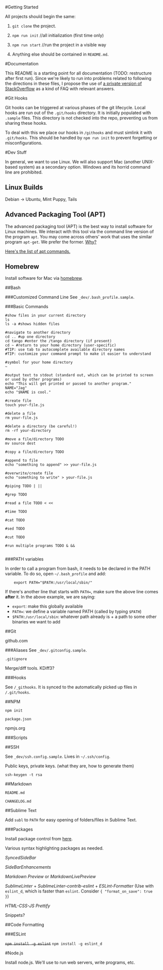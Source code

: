 #Getting Started

All projects should begin the same:

1. `git clone` the project.

2. `npm run init` //all initialization (first time only)

3. `npm run start` //run the project in a visible way

4. Anything else should be contained in `README.md`.



#Documentation

This README is a starting point for all documentation (TODO: restructure after first run). Since we're likely to run into problems related to following the directions in these files, I propose the use of [a private version of StackOverflow](https://stackoverflow.com/channels) as a kind of FAQ with relevant answers.




#Git Hooks

Git hooks can be triggered at various phases of the git lifecycle. Local hooks are run out of the `.git/hooks` directory. It is initially populated with `.sample` files.  This directory is not checked into the repo, preventing us from sharing these hooks.

To deal with this we place our hooks in `/githooks` and must simlink it with `.git/hooks`. This should be handled by `npm run init` to prevent forgetting or misconfigurations.








#Dev Stuff

In general, we want to use Linux. We will also support Mac (another UNIX-based system) as a secondary option. Windows and its horrid command line are prohibited. 

## Linux Builds

Debian -> Ubuntu, Mint
Puppy, Tails

## Advanced Packaging Tool (APT)

The advanced packaging tool (APT) is the best way to install software for Linux machines. We interact with this tool via the command line version of the program `apt`. You may come across others' work that uses the similar program `apt-get`. We prefer the former. [Why?](https://itsfoss.com/apt-vs-apt-get-difference/)

[Here's the list of apt commands.](https://manpages.debian.org/jessie/apt/apt.8.en.html)

## Homebrew

Install software for Mac via [homebrew](https://brew.sh/).

##Bash

###Customized Command Line
See `_dev/.bash_profile.sample`.

###Basic Commands

```
#show files in your current directory
ls
ls -a #shows hidden files

#navigate to another directory
cd .. #up one directory
cd tango #enter the /tango directory (if present)
cd ~ #return to your home directory (user-specific)
#TIP: use tab to autocomplete available directory names
#TIP: customize your command prompt to make it easier to understand

#symbol for your home directory
~

#output text to stdout (standard out, which can be printed to screen or used by other programs)
echo "This will get printed or passed to another program."
NAME="Jag"
echo "$NAME is cool."

#create file
touch your-file.js

#delete a file
rm your-file.js

#delete a directory (be careful!)
rm -rf your-directory

#move a file/directory TODO
mv source dest

#copy a file/directory TODO

#append to file
echo "something to append" >> your-file.js

#overwrite/create file
echo "something to write" > your-file.js

#piping TODO | ||

#grep TODO

#read a file TODO < <<

#time TODO

#cat TODO

#sed TODO

#cut TODO

#run multiple programs TODO & &&


```


###PATH variables

In order to call a program from bash, it needs to be declared in the PATH variable. To do so, open `~/.bash_profile` and add:

```
    export PATH="$PATH:/usr/local/sbin/"
```

If there's another line that starts with `PATH=`, make sure the above line comes **after** it. In the above example, we are saying:

- `export`: make this globally available
- `PATH=`: we define a variable named PATH (called by typing `$PATH`)
- `$PATH:/usr/local/sbin`: whatever path already is + a path to some other binaries we want to add

##Git

github.com

###Aliases
See `_dev/.gitconfig.sample`.

`.gitignore`

Merge/diff tools. KDiff3?

###Hooks

See `/_githooks`. It is synced to the automatically picked up files in `/.git/hooks`.




##NPM

`npm init`

`package.json`

npmjs.org

###Scripts



##SSH

See `_dev/ssh.config.sample`. Lives in `~/.ssh/config`.

Public keys, private keys. (what they are, how to generate them)

```
ssh-keygen -t rsa
```

##Markdown

`README.md`

`CHANGELOG.md`




##Sublime Text

Add `subl` to `PATH` for easy opening of folders/files in Sublime Text.

###Packages

Install package control from [here](https://packagecontrol.io/installation).

Various syntax highlighting packages as needed.

*SyncedSideBar*

*SideBarEnhancements*

*Markdown Preview* or *MarkdownLivePreview*

*SublimeLinter* + *SublimeLinter-contrib-eslint* + *ESLint-Formatter* (Use with `eslint_d`, which is faster than `eslint`. Consider `{ "format_on_save": true }`)

*HTML-CSS-JS Prettify*

Snippets?


##Code Formatting


###ESLint

~~`npm install -g eslint`~~
`npm install -g eslint_d`




#Node.js

Install node.js. We'll use to run web servers, write programs, etc.